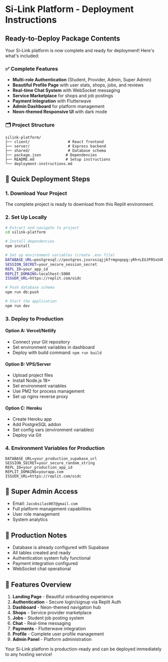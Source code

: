 # Si-Link Platform - Deployment Instructions

## Ready-to-Deploy Package Contents

Your Si-Link platform is now complete and ready for deployment! Here's what's included:

### ✅ Complete Features
- **Multi-role Authentication** (Student, Provider, Admin, Super Admin)
- **Beautiful Profile Page** with user stats, shops, jobs, and reviews
- **Real-time Chat System** with WebSocket messaging
- **Service Marketplace** for shops and job postings
- **Payment Integration** with Flutterwave
- **Admin Dashboard** for platform management
- **Neon-themed Responsive UI** with dark mode

### 🗂️ Project Structure
```
silink-platform/
├── client/                 # React frontend
├── server/                 # Express backend  
├── shared/                 # Database schema
├── package.json           # Dependencies
├── README.md              # Setup instructions
└── deployment-instructions.md
```

## 🚀 Quick Deployment Steps

### 1. Download Your Project
The complete project is ready to download from this Replit environment.

### 2. Set Up Locally
```bash
# Extract and navigate to project
cd silink-platform

# Install dependencies
npm install

# Set up environment variables (create .env file)
DATABASE_URL=postgresql://postgres.jxxrxsiqjjkfrmgnqopg:yRh+LEUJP9SxU4h@aws-0-eu-central-1.pooler.supabase.com:6543/postgres
SESSION_SECRET=your_secure_session_secret
REPL_ID=your_app_id
REPLIT_DOMAINS=localhost:5000
ISSUER_URL=https://replit.com/oidc

# Push database schema
npm run db:push

# Start the application
npm run dev
```

### 3. Deploy to Production

#### Option A: Vercel/Netlify
- Connect your Git repository
- Set environment variables in dashboard
- Deploy with build command: `npm run build`

#### Option B: VPS/Server
- Upload project files
- Install Node.js 18+
- Set environment variables
- Use PM2 for process management
- Set up nginx reverse proxy

#### Option C: Heroku
- Create Heroku app
- Add PostgreSQL addon
- Set config vars (environment variables)
- Deploy via Git

### 4. Environment Variables for Production
```env
DATABASE_URL=your_production_supabase_url
SESSION_SECRET=your_secure_random_string
REPL_ID=your_production_app_id  
REPLIT_DOMAINS=yourapp.com
ISSUER_URL=https://replit.com/oidc
```

## 🎯 Super Admin Access
- Email: `Jacobsilas007@gmail.com`
- Full platform management capabilities
- User role management
- System analytics

## 🔧 Production Notes
- Database is already configured with Supabase
- All tables created and ready
- Authentication system fully functional
- Payment integration configured
- WebSocket chat operational

## 📱 Features Overview
1. **Landing Page** - Beautiful onboarding experience
2. **Authentication** - Secure login/signup via Replit Auth
3. **Dashboard** - Neon-themed navigation hub
4. **Shops** - Service provider marketplace
5. **Jobs** - Student job posting system
6. **Chat** - Real-time messaging
7. **Payments** - Flutterwave integration
8. **Profile** - Complete user profile management
9. **Admin Panel** - Platform administration

Your Si-Link platform is production-ready and can be deployed immediately to any hosting service!